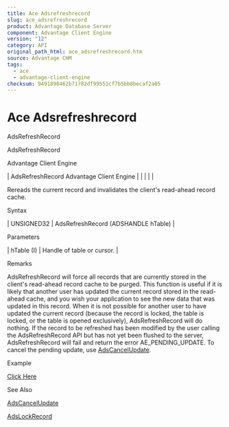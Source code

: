 ```yaml
---
title: Ace Adsrefreshrecord
slug: ace_adsrefreshrecord
product: Advantage Database Server
component: Advantage Client Engine
version: "12"
category: API
original_path_html: ace_adsrefreshrecord.htm
source: Advantage CHM
tags:
  - ace
  - advantage-client-engine
checksum: 9491898462b71782df99551cf7b5bb8becaf2a05
---
```


# Ace Adsrefreshrecord

AdsRefreshRecord

AdsRefreshRecord

Advantage Client Engine

| AdsRefreshRecord  Advantage Client Engine |  |  |  |  |

Rereads the current record and invalidates the client's read-ahead record cache.

Syntax

| UNSIGNED32 | AdsRefreshRecord (ADSHANDLE hTable) |

Parameters

| hTable (I) | Handle of table or cursor. |

Remarks

AdsRefreshRecord will force all records that are currently stored in the client's read-ahead record cache to be purged. This function is useful if it is likely that another user has updated the current record stored in the read-ahead cache, and you wish your application to see the new data that was updated in this record. When it is not possible for another user to have updated the current record (because the record is locked, the table is locked, or the table is opened exclusively), AdsRefreshRecord will do nothing. If the record to be refreshed has been modified by the user calling the AdsRefreshRecord API but has not yet been flushed to the server, AdsRefreshRecord will fail and return the error AE\_PENDING\_UPDATE. To cancel the pending update, use [AdsCancelUpdate](ace_adscancelupdate.md).

Example

[Click Here](ace_examples.md#adsrefreshrecordexample)

See Also

[AdsCancelUpdate](ace_adscancelupdate.md)

[AdsLockRecord](ace_adslockrecord.md)
